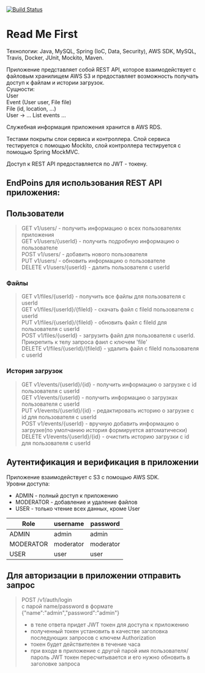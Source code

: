 [![Build Status](https://travis-ci.com/AndrewAlyonkin/alenkinDrive.svg?branch=master)](https://travis-ci.com/AndrewAlyonkin/alenkinDrive)
# Read Me First
Технологии: Java, MySQL, Spring (IoC, Data, Security), AWS SDK,
MySQL, Travis, Docker, JUnit, Mockito, Maven.

Приложение представляет собой REST API, которое взаимодействует с файловым хранилищем
AWS S3 и предоставляет возможность получать доступ к файлам и истории загрузок.  
Сущности:  
User  
Event (User user, File file)  
File (id, location, ...)  
User -> … List<Events> events ...

Служебная информация приложения хранится в AWS RDS.

Тестами покрыты слои сервиса и контроллера. Слой сервиса тестируется с помощью Mockito,
слой контроллера тестируется с помощью Spring MockMVC.

Доступ к REST API предоставляется по JWT - токену.

## EndPoins для использования REST API приложения:   
## Пользователи  
>GET v1/users/ - получить информацию о всех пользователях приложения  
>GET v1/users/{userId} - получить подробную информацию о пользователе  
>POST v1/users/ - добавить нового пользователя  
>PUT v1/users/ - обновить информацию о пользователе  
>DELETE v1/users/{userId} - далить пользователя с userId  

### Файлы
>GET v1/files/{userId} - получить все файлы для пользователя с userId  
>GET v1/files/{userId}/{fileId} - скачать файл с fileId пользователя с userId  
>PUT v1/files/{userId}/{fileId} - обновить файл с fileId для пользователя с userId  
>POST v1/files/{userId} - загрузить файл для пользователя с userId. Прикрепить к телу запроса фаил с ключем 'file'   
>DELETE v1/files/{userId}/{fileId} - удалить файл с fileId пользователя с userId  

### История загрузок
>GET v1/events/{userId}/{id} - получить информацию о загрузке с id пользователя с userId  
>GET v1/events/{userId} - получить информацию о загрузках пользователя с userId  
>PUT v1/events/{userId}/{id} - редактировать историю о загрузке с id для пользователя с userId  
>POST v1/events/{userId} - вручную добавить информацию о загрузке(по умолчанию история формируется автоматически)  
>DELETE v1/events/{userId}/{id} - очистить историю загрузки с id для пользователя с userId  

## Аутентификация и верификация в приложении
Приложение взаимодействует с S3 с помощью AWS SDK.  
Уровни доступа:  
 - ADMIN - полный доступ к приложению  
 - MODERATOR - добавление и удаление файлов  
 - USER - только чтение всех данных, кроме User  

|Role|username|password|  
|----|--------|--------|  
|ADMIN|admin |admin |
|MODERATOR|moderator |moderator |
|USER|user |user |

## Для авторизации в приложении отправить запрос
> POST /v1/auth/login  
> с парой name/password в формате {"name":"admin","password":"admin"}  
>  - в теле ответа придет JWT токен для доступа к приложению  
>  - полученный токен установить в качестве заголовка последующих запросов с ключем Authorization  
>  - токен будет действителен в течение часа
>  - при входе в приложение с другой парой имя пользователя/пароль JWT токен пересчитывается и его нужно обновить в заголовке запроса